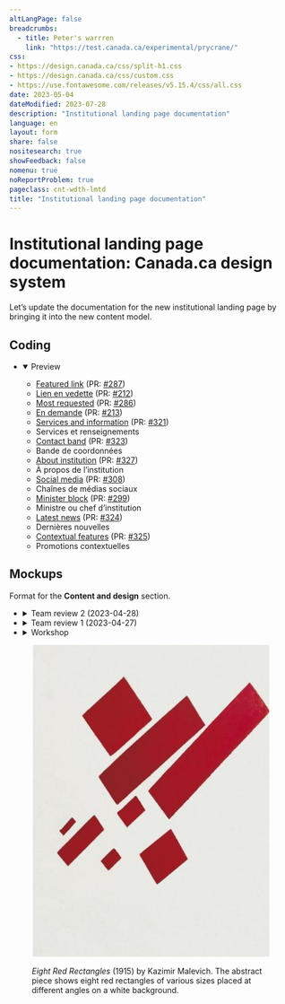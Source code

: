 ```yaml
---
altLangPage: false
breadcrumbs:
  - title: Peter's warrren
    link: "https://test.canada.ca/experimental/prycrane/"
css:
- https://design.canada.ca/css/split-h1.css
- https://design.canada.ca/css/custom.css
- https://use.fontawesome.com/releases/v5.15.4/css/all.css
date: 2023-05-04
dateModified: 2023-07-28
description: "Institutional landing page documentation"
language: en
layout: form
share: false
nositesearch: true
showFeedback: false
nomenu: true
noReportProblem: true
pageclass: cnt-wdth-lmtd
title: "Institutional landing page documentation"
---
```

<h1 property="name" id="wb-cont" dir="ltr"><span class="stacked"><span>Institutional landing page documentation</span>: <span>Canada.ca design system</span></span></h1>
<div class="row">
  <div class="col-md-8">
    <p>Let’s update the documentation for the new institutional landing page by bringing it into the new content model.</p>
    <h2 class="mrgn-tp-lg">Coding</h2>
    <ul class="list-unstyled">
      <li>
        <details open="open">
          <summary>Preview</summary>
          <ul class="mrgn-tp-lg">
            <li><a href="https://deploy-preview-287--design-system-canada-ca.netlify.app/common-design-patterns/featured-link">Featured link</a> (PR: <a href="https://github.com/canada-ca/design-system/pull/287">#287</a>)</li>
            <li><a href="https://deploy-preview-212--systeme-conception-canada-ca.netlify.app/configurations-conception-communes/lien-vedette.html">Lien en vedette</a> (PR: <a href="https://github.com/canada-ca/systeme-conception/pull/212">#212</a>)</li>
            <li><a href="https://deploy-preview-286--design-system-canada-ca.netlify.app/common-design-patterns/most-requested.html">Most requested</a> (PR: <a href="https://github.com/canada-ca/design-system/pull/286">#286</a>)</li>
            <li><a href="https://deploy-preview-213--systeme-conception-canada-ca.netlify.app/configurations-conception-communes/en-demande">En demande</a> (PR: <a href="https://github.com/canada-ca/systeme-conception/pull/213">#213</a>)</li>
            <li><a href="https://deploy-preview-321--design-system-canada-ca.netlify.app/common-design-patterns/services-information">Services and information</a> (PR: <a href="https://github.com/canada-ca/design-system/pull/321">#321</a>)</li>
            <li>Services et renseignements</li>
            <li><a href="https://deploy-preview-323--design-system-canada-ca.netlify.app/common-design-patterns/contact-band">Contact band</a> (PR: <a href="https://github.com/canada-ca/design-system/pull/323">#323</a>)</li>
            <li>Bande de coordonnées</li>
            <li><a href="https://deploy-preview-327--design-system-canada-ca.netlify.app/common-design-patterns/about-institution.html">About institution</a> (PR: <a href="https://github.com/canada-ca/design-system/pull/327">#327</a>)</li>
            <li>À propos de l’institution</li>
            <li><a href="https://deploy-preview-308--design-system-canada-ca.netlify.app/common-design-patterns/social-media-channels">Social media</a> (PR: <a href="https://github.com/canada-ca/design-system/pull/308">#308</a>)</li>
            <li>Chaînes de médias sociaux</li>
            <li><a href="https://deploy-preview-299--design-system-canada-ca.netlify.app/common-design-patterns/ministers-block">Minister block</a> (PR: <a href="https://github.com/canada-ca/design-system/pull/299">#299</a>)</li>
            <li>Ministre ou chef d’institution</li>
            <li><a href="https://deploy-preview-324--design-system-canada-ca.netlify.app/common-design-patterns/latest-news.html">Latest news</a> (PR: <a href="https://github.com/canada-ca/design-system/pull/324">#324</a>)</li>
            <li>Dernières nouvelles</li>
            <li><a href="https://deploy-preview-325--design-system-canada-ca.netlify.app/common-design-patterns/contextual-features">Contextual features</a> (PR: <a href="https://github.com/canada-ca/design-system/pull/325">#325</a>)</li>
            <li>Promotions contextuelles</li>
          </ul>
        </details>
      </li>
    </ul>
    <h2 class="mrgn-tp-lg">Mockups</h2>
    <p>Format for the <strong>Content and design</strong> section.</p>
    <ul class="list-unstyled">
      <li>
        <details>
          <summary>Team review 2 (2023-04-28)</summary>
          <h3>Fearful symmetry</h3>
          <p>The content and design section will go in a table with zebra striping.</p>
          <ul class="mrgn-tp-lg">
            <li><a href="07-content-and-design.html">Short-width table with borders</a></li>
            <li><a href="11-content-and-design.html">Short-width table without border</a></li>
            <li><a href="12-content-and-design.html">Wide-width table with border</a></li>
            <li><a href="13-content-and-design.html">Wide-width table without border</a></li>
          </ul>
        </details>
      </li>
      <li>
        <details>
          <summary>Team review 1 (2023-04-27)</summary>
          <h3>List vs. table</h3>
          <ul class="mrgn-tp-lg">
            <li>List
              <ul>
                <li><a href="03-content-and-design.html">List</a></li>
              </ul>
            </li>
            <li>Table
              <ul>
                <li><a href="07-content-and-design.html">Table</a></li>
              </ul>
            </li>
          </ul>
        </details>
      </li>
      <li>
        <details>
          <summary>Workshop</summary>
          <ul class="mrgn-tp-lg">
            <li>Definition list
              <ul>
                <li><a href="01-content-and-design.html">Expanded</a></li>
                <li><a href="04-content-and-design.html">Expanded with labels</a></li>
                <li><a href="02-content-and-design.html">Closed</a></li>
                <li><a href="06-content-and-design.html">Closed with labels</a></li>
              </ul>
            </li>
            <li>Basic list
              <ul>
                <li><a href="03-content-and-design.html">List</a></li>
                <li><a href="05-content-and-design.html">List with labels</a></li>
              </ul>
            </li>
            <li>Table
              <ul>
                <li><a href="09-content-and-design.html">No Borders</a></li>
                <li><a href="07-content-and-design.html">Zebra striping</a></li>
                <li><a href="08-content-and-design.html">Borders</a></li>
                <li><a href="10-content-and-design.html">With color (just for fun)</a></li>
              </ul>
            </li>
          </ul>
        </details>
      </li>
    </ul>
  </div>
  <div class="col-md-4">
    <div class="pattern-demo">
      <figure><img src="./images/malevich-01.png" alt="Eight Red Rectangles"  class="img-responsive">
        <figcaption class="caption small mrgn-tp-md">
          <p><cite>Eight Red Rectangles</cite> (1915) by Kazimir Malevich.  The abstract piece shows eight red rectangles of various sizes placed at different angles on a white background.</p>
        </figcaption>
      </figure>
    </div>
  </div>
</div>
